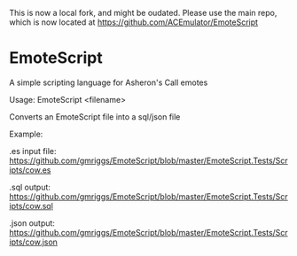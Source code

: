 This is now a local fork, and might be oudated. Please use the main repo, which is now located at https://github.com/ACEmulator/EmoteScript

# EmoteScript
A simple scripting language for Asheron's Call emotes

Usage: EmoteScript &lt;filename&gt;

Converts an EmoteScript file into a sql/json file

Example:

.es input file:<br />
https://github.com/gmriggs/EmoteScript/blob/master/EmoteScript.Tests/Scripts/cow.es

.sql output:<br />
https://github.com/gmriggs/EmoteScript/blob/master/EmoteScript.Tests/Scripts/cow.sql

.json output:<br />
https://github.com/gmriggs/EmoteScript/blob/master/EmoteScript.Tests/Scripts/cow.json
